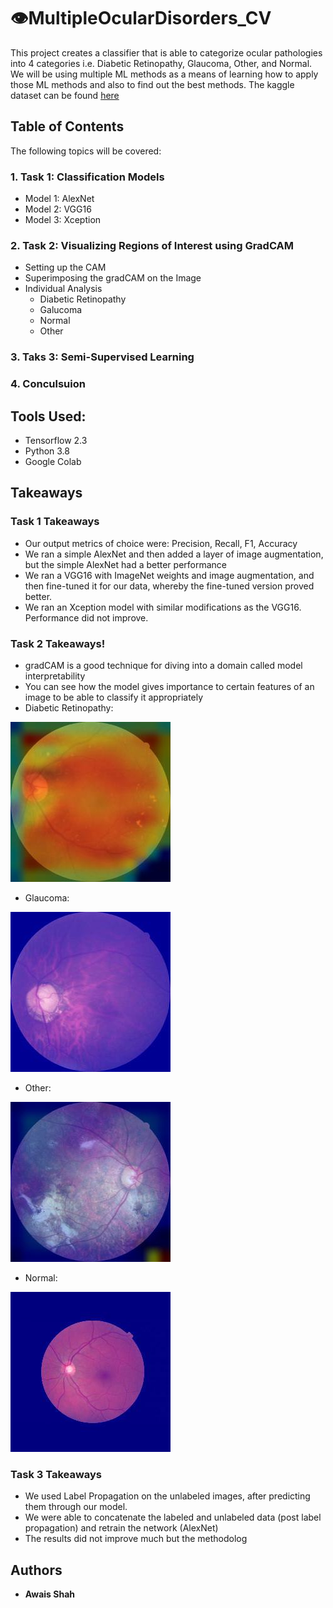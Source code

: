 # :eye:MultipleOcularDisorders_CV

This project creates a classifier that is able to categorize ocular pathologies into 4 categories i.e. Diabetic Retinopathy, Glaucoma, Other, and Normal. We will be using multiple ML methods as a means of learning how to apply those ML methods and also to find out the best methods. 
The kaggle dataset can be found [here]( https://www.kaggle.com/c/vietai-advance-course-retinal-disease-detection/overview)

## Table of Contents
The following topics will be covered:

### 1\. Task 1: Classification Models
  - Model 1: AlexNet
  - Model 2: VGG16
  - Model 3: Xception

### 2\. Task 2: Visualizing Regions of Interest using GradCAM
  - Setting up the CAM
  - Superimposing the gradCAM on the Image
  - Individual Analysis
    - Diabetic Retinopathy
    - Galucoma
    - Normal
    - Other
### 3\. Taks 3: Semi-Supervised Learning
### 4\. Conculsuion


## Tools Used:

* Tensorflow 2.3
* Python 3.8
* Google Colab

## Takeaways
### Task 1 Takeaways

* Our output metrics of choice were: Precision, Recall, F1, Accuracy
* We ran a simple AlexNet and then added a layer of image augmentation, but the simple AlexNet had a better performance
* We ran a VGG16 with ImageNet weights and image augmentation, and then fine-tuned it for our data, whereby the fine-tuned version proved better.
* We ran an Xception model with similar modifications as the VGG16. Performance did not improve.

### Task 2 Takeaways!

* gradCAM is a good technique for diving into a domain called model interpretability
* You can see how the model gives importance to certain features of an image to be able to classify it appropriately
* Diabetic Retinopathy:  

![dr](https://github.com/AShahLab/MultipleOcularDisorders_CV/blob/main/Images/dr.jpg)  

* Glaucoma:  

![g](https://github.com/AShahLab/MultipleOcularDisorders_CV/blob/main/Images/glauc.jpg)  

* Other:  

![o](https://github.com/AShahLab/MultipleOcularDisorders_CV/blob/main/Images/other.jpg)  

* Normal:  

![n](https://github.com/AShahLab/MultipleOcularDisorders_CV/blob/main/Images/normal.jpg)

### Task 3 Takeaways

* We used Label Propagation on the unlabeled images, after predicting them through our model. 
* We were able to concatenate the labeled and unlabeled data (post label propagation) and retrain the network (AlexNet)
* The results did not improve much but the methodolog


## Authors

* **Awais Shah** 

